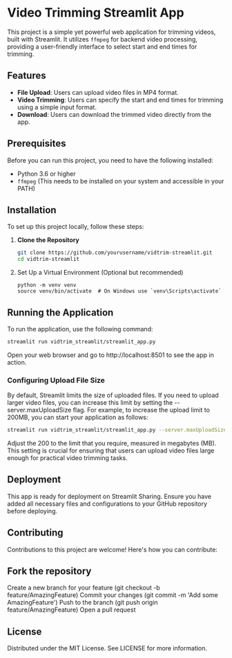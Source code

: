 # Video Trimming Streamlit App

This project is a simple yet powerful web application for trimming videos, built with Streamlit. It utilizes `ffmpeg` for backend video processing, providing a user-friendly interface to select start and end times for trimming.

## Features

- **File Upload**: Users can upload video files in MP4 format.
- **Video Trimming**: Users can specify the start and end times for trimming using a simple input format.
- **Download**: Users can download the trimmed video directly from the app.

## Prerequisites

Before you can run this project, you need to have the following installed:
- Python 3.6 or higher
- `ffmpeg` (This needs to be installed on your system and accessible in your PATH)

## Installation

To set up this project locally, follow these steps:

1. **Clone the Repository**

   ```bash
   git clone https://github.com/yourusername/vidtrim-streamlit.git
   cd vidtrim-streamlit
   ```


2. Set Up a Virtual Environment (Optional but recommended)

   ```
   python -m venv venv
   source venv/bin/activate  # On Windows use `venv\Scripts\activate`
   ```

## Running the Application

To run the application, use the following command:

```bash
streamlit run vidtrim_streamlit/streamlit_app.py
```

Open your web browser and go to http://localhost:8501 to see the app in action.

### Configuring Upload File Size

By default, Streamlit limits the size of uploaded files. If you need to upload larger video files, you can increase this limit by setting the --server.maxUploadSize flag. For example, to increase the upload limit to 200MB, you can start your application as follows:

```bash
streamlit run vidtrim_streamlit/streamlit_app.py --server.maxUploadSize=200
```

Adjust the 200 to the limit that you require, measured in megabytes (MB). This setting is crucial for ensuring that users can upload video files large enough for practical video trimming tasks.

## Deployment
This app is ready for deployment on Streamlit Sharing. Ensure you have added all necessary files and configurations to your GitHub repository before deploying.

## Contributing
Contributions to this project are welcome! Here's how you can contribute:

## Fork the repository
Create a new branch for your feature (git checkout -b feature/AmazingFeature)
Commit your changes (git commit -m 'Add some AmazingFeature')
Push to the branch (git push origin feature/AmazingFeature)
Open a pull request

## License
Distributed under the MIT License. See LICENSE for more information.